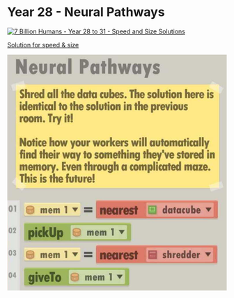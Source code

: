 # Year 28 - Neural Pathways

[![7 Billion Humans - Year 28 to 31 - Speed and Size Solutions](https://img.youtube.com/vi/sjisK56tksw/0.jpg)](https://www.youtube.com/watch?v=sjisK56tksw)

[Solution for speed & size](solution.txt)

![Solution for speed & size](solution.JPEG "Year 28")